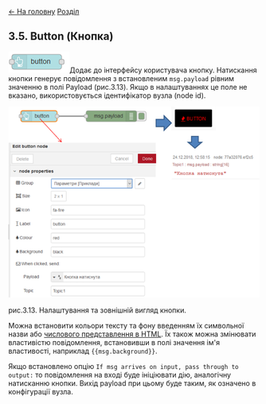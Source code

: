 [<- На головну](../)  [Розділ](README.md)

## 3.5. Button (Кнопка)

![img](media/button.png)Додає до інтерфейсу користувача кнопку. Натискання кнопки генерує повідомлення з встановленим `msg.payload` рівним значенню в полі Payload (рис.3.13). Якщо в налаштуваннях це поле не вказано, використовується ідентифікатор вузла (node id). 

![img](media/3_13.png)

рис.3.13. Налаштування та зовнішній вигляд кнопки.

Можна встановити кольори тексту та фону введенням їх символьної назви або [числового представлення в HTML](https://htmlcolorcodes.com/). Їх також можна змінювати властивістю повідомлення, встановивши в полі значення ім'я властивості, наприклад `{{msg.background}}`. 

Якщо встановлено опцію `If msg arrives on input, pass through to output:` то повідомлення на вході буде ініціювати дію, аналогічну натисканню кнопки. Вихід payload при цьому буде таким, як означено в конфігурації вузла.

 